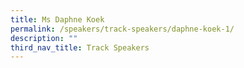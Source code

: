 ```yaml
---
title: Ms Daphne Koek
permalink: /speakers/track-speakers/daphne-koek-1/
description: ""
third_nav_title: Track Speakers
---
```

